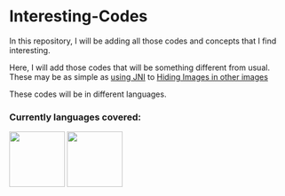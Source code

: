 # Interesting-Codes

In this repository, I will be adding all those codes and concepts that I find interesting.

Here, I will add those codes that will be something different from usual. These may be as simple as [using JNI](https://github.com/kartik2112/Interesting-Codes/tree/master/Java/JNI) to [Hiding Images in other images](https://github.com/kartik2112/Interesting-Codes/tree/master/MATLAB/Encryption%20through%20Images)

These codes will be in different languages.

### Currently languages covered:

<img src="https://engineering.usu.edu/images/MATLAB-Logo.png" height="100"/> <img src="https://upload.wikimedia.org/wikipedia/en/thumb/3/30/Java_programming_language_logo.svg/549px-Java_programming_language_logo.svg.png" height="100"/>
